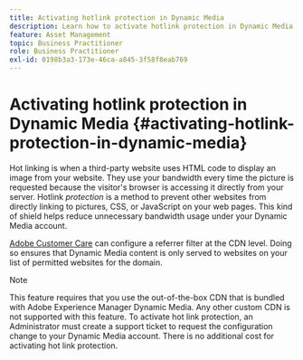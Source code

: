 ```yaml
---
title: Activating hotlink protection in Dynamic Media
description: Learn how to activate hotlink protection in Dynamic Media.
feature: Asset Management
topic: Business Practitioner
role: Business Practitioner
exl-id: 0198b3a3-173e-46ca-a845-3f58f8eab769
---
```

# Activating hotlink protection in Dynamic Media {#activating-hotlink-protection-in-dynamic-media}

Hot linking is when a third-party website uses HTML code to display an image from your website. They use your bandwidth every time the picture is requested because the visitor's browser is accessing it directly from your server. Hotlink *protection* is a method to prevent other websites from directly linking to pictures, CSS, or JavaScript on your web pages. This kind of shield helps reduce unnecessary bandwidth usage under your Dynamic Media account.

[Adobe Customer Care](https://helpx.adobe.com/support.html) can configure a referrer filter at the CDN level. Doing so ensures that Dynamic Media content is only served to websites on your list of permitted websites for the domain.

>[!NOTE]
>
>This feature requires that you use the out-of-the-box CDN that is bundled with Adobe Experience Manager Dynamic Media. Any other custom CDN is not supported with this feature. To activate hot link protection, an Administrator must create a support ticket to request the configuration change to your Dynamic Media account. There is no additional cost for activating hot link protection.
